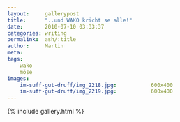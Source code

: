 ```yaml
---
layout:     gallerypost
title:      "..und WAKO kricht se alle!"
date:       2010-07-10 03:33:37
categories: writing
permalink:  ash/:title
author:     Martin
meta:
tags:
    wako
    möse
images:
    im-suff-gut-druff/img_2218.jpg:           600x400
    im-suff-gut-druff/img_2219.jpg:           600x400
---
```


{% include gallery.html %}
